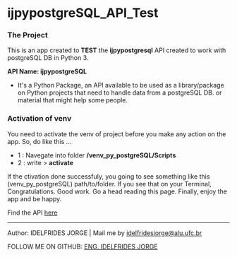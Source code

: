 # ijpypostgreSQL_API_Test 


### The Project
This is an app created to **TEST** the  **ijpypostgresql** API created to work with postgreSQL DB in Python 3. 


**API Name: ijpypostgreSQL**
 * It's a Python Package, an API available to be used as a library/package on Python projects that
need to handle data from a postgreSQL DB. or material that might help some people.



### Activation of venv
You need to activate the venv of project before you make any action on the app. So, do like this ...
* 1 : Navegate into folder **/venv_py_postgreSQL/Scripts**
* 2 : write > **activate** 

If the ctivation done successfuly, you going to see something like this (venv_py_postgreSQL) path/to/folder.
If you see that on your Terminal, Congratulations. Good work. Go a head reading this page.
Finally, enjoy the app and be happy.

Find the API [here](https://github.com/idelfrides/ijpypostgresql_API/blob/master/README.md)

-------------

Author: IDELFRIDES JORGE | Mail me by idelfridesjorge@alu.ufc.br 

FOLLOW ME ON GITHUB: [ENG. IDELFRIDES JORGE](https://github.com/idelfrides)
